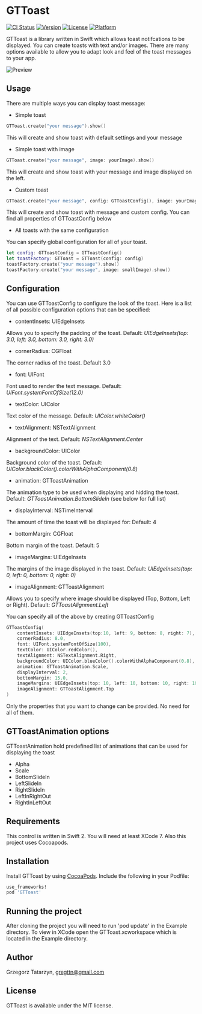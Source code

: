 # GTToast

[![CI Status](http://img.shields.io/travis/gregttn/GTToast.svg?style=flat)](https://travis-ci.org/gregttn/GTToast)
[![Version](https://img.shields.io/cocoapods/v/GTToast.svg?style=flat)](http://cocoapods.org/pods/GTToast)
[![License](https://img.shields.io/cocoapods/l/GTToast.svg?style=flat)](http://cocoapods.org/pods/GTToast)
[![Platform](https://img.shields.io/cocoapods/p/GTToast.svg?style=flat)](http://cocoapods.org/pods/GTToast)

GTToast is a library written in Swift which allows toast notifcations to be displayed. You can create toasts with text and/or images.
There are many options available to allow you to adapt look and feel of the toast messages to your app.

![Preview](https://raw.githubusercontent.com/gregttn/GTToast/master/sample.gif)

## Usage

There are multiple ways you can display toast message:

* Simple toast

```swift
GTToast.create("your message").show()
```
This will create and show toast with default settings and your message

* Simple toast with image

```swift
GTToast.create("your message", image: yourImage).show()
```

This will create and show toast with your message and image displayed on the left.

* Custom toast

```swift
GTToast.create("your message", config: GTToastConfig(), image: yourImage).show()
```

This will create and show toast with message and custom config. You can find all properties of GTToastConfig below

* All toasts with the same configuration

You can specify global configuration for all of your toast.

```swift
let config: GTToastConfig = GTToastConfig()
let toastFactory: GTToast = GTToast(config: config)
toastFactory.create("your message").show()
toastFactory.create("your message", image: smallImage).show()
```

## Configuration

You can use GTToastConfig to configure the look of the toast. Here is a list of all possible configuration options that can be specified:

* contentInsets: UIEdgeInsets

Allows you to specify the padding of the toast. Default: *UIEdgeInsets(top: 3.0, left: 3.0, bottom: 3.0, right: 3.0)*

* cornerRadius: CGFloat

The corner radius of the toast. Default 3.0

* font: UIFont

Font used to render the text message. Default: *UIFont.systemFontOfSize(12.0)*

* textColor: UIColor

Text color of the message. Default: *UIColor.whiteColor()*

* textAlignment: NSTextAlignment

Alignment of the text. Default: *NSTextAlignment.Center*

* backgroundColor: UIColor

Background color of the toast. Default: *UIColor.blackColor().colorWithAlphaComponent(0.8)*

* animation: GTToastAnimation

The animation type to be used when displaying and hidding the toast. Default: *GTToastAnimation.BottomSlideIn* (see below for full list)

* displayInterval: NSTimeInterval

The amount of time the toast will be displayed for: Default: 4

* bottomMargin: CGFloat

Bottom margin of the toast. Default: 5

* imageMargins: UIEdgeInsets

The margins of the image displayed in the toast. Default: *UIEdgeInsets(top: 0, left: 0, bottom: 0, right: 0)*


* imageAlignment: GTToastAlignment

Allows you to specify where image should be displayed (Top, Bottom, Left or Right). Default: *GTToastAlignment.Left*

You can specify all of the above by creating GTToastConfig

```swift
GTToastConfig(
    contentInsets: UIEdgeInsets(top:10, left: 9, bottom: 8, right: 7),
    cornerRadius: 8.0,
    font: UIFont.systemFontOfSize(100),
    textColor: UIColor.redColor(),
    textAlignment: NSTextAlignment.Right,
    backgroundColor: UIColor.blueColor().colorWithAlphaComponent(0.8),
    animation: GTToastAnimation.Scale,
    displayInterval: 2,
    bottomMargin: 15.0,
    imageMargins: UIEdgeInsets(top: 10, left: 10, bottom: 10, right: 10),
    imageAlignment: GTToastAlignment.Top
)
```

Only the properties that you want to change can be provided. No need for all of them.

## GTToastAnimation options

GTToastAnimation hold predefined list of animations that can be used for displaying the toast

* Alpha
* Scale
* BottomSlideIn
* LeftSlideIn
* RightSlideIn
* LeftInRightOut
* RightInLeftOut

## Requirements

This control is written in Swift 2. You will need at least XCode 7.
Also this project uses Cocoapods.

## Installation

Install GTToast by using [CocoaPods](http://cocoapods.org). Include the following in your Podfile:

```ruby
use_frameworks!
pod 'GTToast'
```

## Running the project

After cloning the project you will need to run 'pod update' in the Example directory.
To view in XCode open the GTToast.xcworkspace which is located in the Example directory.

## Author

Grzegorz Tatarzyn, gregttn@gmail.com

## License

GTToast is available under the MIT license.
